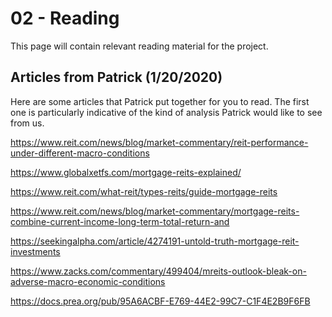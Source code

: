 02 - Reading
================

This page will contain relevant reading material for the project.

## Articles from Patrick (1/20/2020)

Here are some articles that Patrick put together for you to read. The
first one is particularly indicative of the kind of analysis Patrick
would like to see from
us.

<https://www.reit.com/news/blog/market-commentary/reit-performance-under-different-macro-conditions>

<https://www.globalxetfs.com/mortgage-reits-explained/>

<https://www.reit.com/what-reit/types-reits/guide-mortgage-reits>

<https://www.reit.com/news/blog/market-commentary/mortgage-reits-combine-current-income-long-term-total-return-and>

<https://seekingalpha.com/article/4274191-untold-truth-mortgage-reit-investments>

<https://www.zacks.com/commentary/499404/mreits-outlook-bleak-on-adverse-macro-economic-conditions>

<https://docs.prea.org/pub/95A6ACBF-E769-44E2-99C7-C1F4E2B9F6FB>
